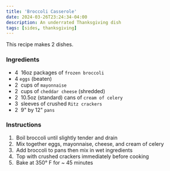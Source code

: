 ```yaml
---
title: 'Broccoli Casserole'
date: 2024-03-26T23:24:34-04:00
description: An underrated Thanksgiving dish
tags: [sides, thanksgiving]
---
```


This recipe makes 2 dishes.

### Ingredients

- 4&nbsp; 16oz packages of `frozen broccoli`
- 4&nbsp;`eggs` (beaten)
- 2&nbsp; cups of `mayonnaise`
- 2&nbsp; cups of `cheddar cheese` (shredded)
- 2&nbsp; 10.5oz (standard) cans of `cream of celery`
- 3&nbsp; sleeves of crushed `Ritz crackers`
- 2&nbsp; 9" by 12" `pans`

### Instructions

1. &nbsp;Boil broccoli until slightly tender and drain
2. &nbsp;Mix together eggs, mayonnaise, cheese, and cream of celery
3. &nbsp;Add broccoli to pans then mix in wet ingredients
4. &nbsp;Top with crushed crackers immediately before cooking
5. &nbsp;Bake at 350° F for ~ 45 minutes
